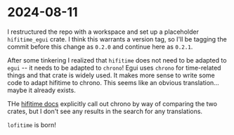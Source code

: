 # 2024-08-11

I restructured the repo with a workspace and set up a placeholder
`hifitime_egui` crate. I think this warrants a version tag, so I'll be tagging
the commit before this change as `0.2.0` and continue here as `0.2.1`.

After some tinkering I realized that `hifitime` does not need to be adapted to
`egui` -- it needs to be adapted to `chrono`! Egui uses `chrono` for
time-related things and that crate is widely used. It makes more sense to write
some code to adapt hifitime to chrono. This seems like an obvious translation...
maybe it already exists. 

THe [hifitime docs](https://docs.rs/hifitime) explicitly call out chrono by way
of comparing the two crates, but I don't see any results in the search for any
translations.

`lofitime` is born!
